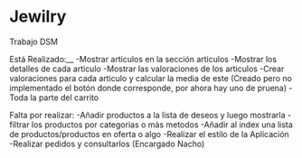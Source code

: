 # Jewilry
Trabajo DSM

Está Realizado:__
  -Mostrar articulos en la sección articulos
  -Mostrar los detalles de cada articulo
  -Mostrar las valoraciones de los articulos
  -Crear valoraciones para cada articulo y calcular la media de este (Creado pero no implementado el botón donde corresponde, por ahora hay uno de pruena)
  -Toda la parte del carrito
  
Falta por realizar:
  -Añadir productos a la lista de deseos y luego mostrarla
  -filtrar los productos por categorias o más metodos
  -Añadir al index una lista de productos/productos en oferta o algo 
  -Realizar el estilo de la Aplicación
  -Realizar pedidos y consultarlos (Encargado Nacho)

  
